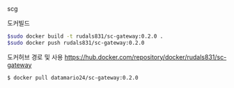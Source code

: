 scg

도커빌드
```bash
$sudo docker build -t rudals831/sc-gateway:0.2.0 .
$sudo docker push rudals831/sc-gateway:0.2.0
```
도커허브 경로 및 사용
https://hub.docker.com/repository/docker/rudals831/sc-gateway
```
$ docker pull datamario24/sc-gateway:0.2.0
```
